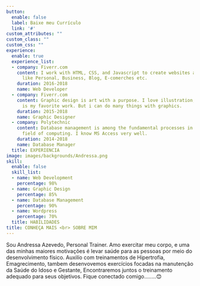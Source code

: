 ```yaml
---
button:
  enable: false
  label: Baixe meu Currículo
  link: '#'
custom_attributes: ""
custom_class: ""
custom_css: ""
experience:
  enable: true
  experience_list:
  - company: Fiverr.com
    content: I work with HTML, CSS, and Javascript to create websites and web applications
      like Personal, Business, Blog, E-comerches etc.
    duration: 2016-2018
    name: Web Developer
  - company: Fiverr.com
    content: Graphic design is art with a purpose. I love illustration, so logo desing
      is my favorite work. But i can do many things with graphics.
    duration: 2015-2018
    name: Graphic Designer
  - company: Polytechnic
    content: Database management is among the fundamental processes in the software
      field of computing. I know MS Access very well.
    duration: 2014-2018
    name: Database Manager
  title: EXPERIENCIA
image: images/backgrounds/Andressa.png
skill:
  enable: false
  skill_list:
  - name: Web Development
    percentage: 98%
  - name: Graphic Design
    percentage: 85%
  - name: Database Management
    percentage: 90%
  - name: Wordpress
    percentage: 70%
  title: HABILIDADES
title: CONHEÇA MAIS <br> SOBRE MIM
---
```


Sou Andressa Azevedo, Personal Trainer. Amo exercitar meu corpo, e uma das minhas maiores motivações é levar saúde para as pessoas por meio do desenvolvimento físico. Auxilío com treinamentos de Hipertrofia, Emagrecimento, tambem desenvovemos exercícios focadas na manutenção da Saúde do Idoso e Gestante, Encontraremos juntos o treinamento adequado para seus objetivos. Fique conectado comigo........😊